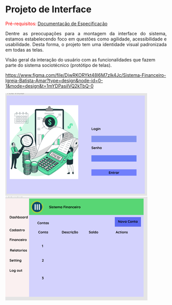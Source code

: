 
# Projeto de Interface

<span style="color:red">Pré-requisitos: <a href="2-Especificação do Projeto.md"> Documentação de Especificação</a></span>

<p align="justify">Dentre as preocupações para a montagem da interface do sistema, 
estamos estabelecendo foco em questões como agilidade, acessibilidade e usabilidade. 
Desta forma, o projeto tem uma identidade visual padronizada em todas as telas.</p>

Visão geral da interação do usuário com as funcionalidades que fazem parte do sistema sociotécnico (protótipo de telas).

https://www.figma.com/file/DjwRKORYkt48l6M7zlk4Jc/Sistema-Financeiro-Igreja-Batista-Amar?type=design&node-id=0-1&mode=design&t=1mYDPasiIVQ2kTbQ-0

![Tela Inicial](img/telainicialnova.png)
![Tela Menu](img/telamenunovo.png)

